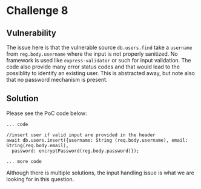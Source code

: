 # Challenge 8

## Vulnerability
The issue here is that the vulnerable source `db.users.find` take a `username` from `reg.body.username` where the input is not properly sanitized.
No framework is used like `express-validator` or such for input validation. The code also provide many error status codes and that would lead to the possiblity to identify an existing user. This is abstracted away, but note also that no password mechanism is present.

## Solution 
Please see the PoC code below:
```
... code

//insert user if valid input are provided in the header
await db.users.insert({username: String (req.body.username), email: String(req.body.email),
  password: encryptPassword(reg.body.password)});

... more code
```

Although there is multiple solutions, the input handling issue is what we are looking for in this question.

